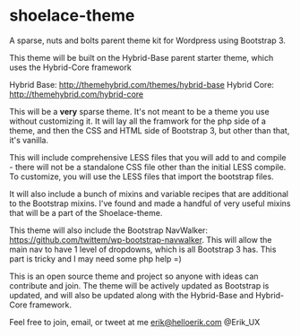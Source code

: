 shoelace-theme
==============

A sparse, nuts and bolts parent theme kit for Wordpress using Bootstrap 3.

This theme will be built on the Hybrid-Base parent starter theme, which uses the Hybrid-Core framework

Hybrid Base: http://themehybrid.com/themes/hybrid-base
Hybrid Core: http://themehybrid.com/hybrid-core

This will be a **very** sparse theme. It's not meant to be a theme you use without customizing it. It will lay all the framwork for the php side of a theme, and then the CSS and HTML side of Bootstrap 3, but other than that, it's vanilla.

This will include comprehensive LESS files that you will add to and compile - there will not be a standalone CSS file other than the initial LESS compile. To customize, you will use the LESS files that import the bootstrap files.

It will also include a bunch of mixins and variable recipes that are additional to the Bootstrap mixins. I've found and made a handful of very useful mixins that will be a part of the Shoelace-theme. 

This theme will also include the Bootstrap NavWalker: https://github.com/twittem/wp-bootstrap-navwalker. This will allow the main nav to have 1 level of dropdowns, which is all Bootstrap 3 has. This part is tricky and I may need some php help =)

This is an open source theme and project so anyone with ideas can contribute and join. The theme will be actively updated as Bootstrap is updated, and will also be updated along with the Hybrid-Base and Hybrid-Core framework. 

Feel free to join, email, or tweet at me
erik@helloerik.com
@Erik_UX
